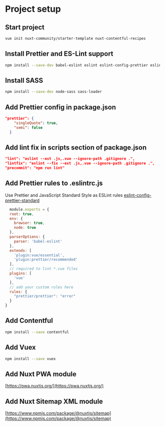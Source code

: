 # Project setup

## Start project

```zsh
vue init nuxt-community/starter-template nuxt-contentful-recipes
```

## Install Prettier and ES-Lint support

```zsh
npm install --save-dev babel-eslint eslint eslint-config-prettier eslint-loader eslint-plugin-vue eslint-plugin-prettier prettier
```

## Install SASS

```zsh
npm install --save-dev node-sass sass-loader
```

## Add Prettier config in package.json

```json
"prettier": {
    "singleQuote": true,
    "semi": false
  }
```

## Add lint fix in scripts section of package.json

```json
"lint": "eslint --ext .js,.vue --ignore-path .gitignore .",
"lintfix": "eslint --fix --ext .js,.vue --ignore-path .gitignore .",
"precommit": "npm run lint"
```

## Add Prettier rules to .eslintrc.js

Use Prettier and JavaScript Standard Style as ESLint rules  [eslint-config-prettier-standard](https://www.npmjs.com/package/eslint-config-prettier-standard)

```javascript
  module.exports = {
  root: true,
  env: {
    browser: true,
    node: true
  },
  parserOptions: {
    parser: 'babel-eslint'
  },
  extends: [
    'plugin:vue/essential',
    'plugin:prettier/recommended'
  ],
  // required to lint *.vue files
  plugins: [
    'vue'
  ],
  // add your custom rules here
  rules: {
    "prettier/prettier": "error"
  }
}
```

## Add Contentful

```zsh
npm install --save contentful
```

## Add Vuex

```zsh
npm install --save vuex
```

## Add Nuxt PWA module

[https://pwa.nuxtjs.org/](https://pwa.nuxtjs.org/)

## Add Nuxt Sitemap XML module

[https://www.npmjs.com/package/@nuxtjs/sitemap](https://www.npmjs.com/package/@nuxtjs/sitemap)
